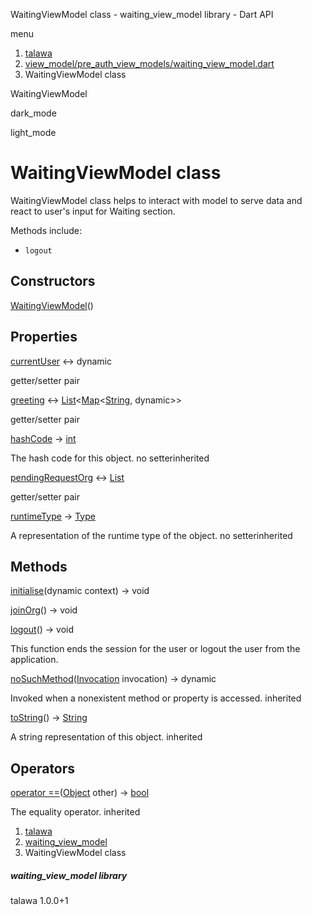 




WaitingViewModel class - waiting\_view\_model library - Dart API







menu

1. [talawa](../index.html)
2. [view\_model/pre\_auth\_view\_models/waiting\_view\_model.dart](../file-___home_harshil_Desktop_open-source_palisadoes_talawa_lib_view_model_pre_auth_view_models_waiting_view_model/)
3. WaitingViewModel class

WaitingViewModel


dark\_mode

light\_mode




# WaitingViewModel class


WaitingViewModel class helps to interact with model to serve data
and react to user's input for Waiting section.

Methods include:

* `logout`

## Constructors

[WaitingViewModel](../file-___home_harshil_Desktop_open-source_palisadoes_talawa_lib_view_model_pre_auth_view_models_waiting_view_model/WaitingViewModel/WaitingViewModel.html)()




## Properties

[currentUser](../file-___home_harshil_Desktop_open-source_palisadoes_talawa_lib_view_model_pre_auth_view_models_waiting_view_model/WaitingViewModel/currentUser.html)
↔ dynamic

getter/setter pair

[greeting](../file-___home_harshil_Desktop_open-source_palisadoes_talawa_lib_view_model_pre_auth_view_models_waiting_view_model/WaitingViewModel/greeting.html)
↔ [List](https://api.flutter.dev/flutter/dart-core/List-class.html)<[Map](https://api.flutter.dev/flutter/dart-core/Map-class.html)<[String](https://api.flutter.dev/flutter/dart-core/String-class.html), dynamic>>

getter/setter pair

[hashCode](https://api.flutter.dev/flutter/dart-core/Object/hashCode.html)
→ [int](https://api.flutter.dev/flutter/dart-core/int-class.html)

The hash code for this object.
no setterinherited

[pendingRequestOrg](../file-___home_harshil_Desktop_open-source_palisadoes_talawa_lib_view_model_pre_auth_view_models_waiting_view_model/WaitingViewModel/pendingRequestOrg.html)
↔ [List](https://api.flutter.dev/flutter/dart-core/List-class.html)

getter/setter pair

[runtimeType](https://api.flutter.dev/flutter/dart-core/Object/runtimeType.html)
→ [Type](https://api.flutter.dev/flutter/dart-core/Type-class.html)

A representation of the runtime type of the object.
no setterinherited



## Methods

[initialise](../file-___home_harshil_Desktop_open-source_palisadoes_talawa_lib_view_model_pre_auth_view_models_waiting_view_model/WaitingViewModel/initialise.html)(dynamic context)
→ void



[joinOrg](../file-___home_harshil_Desktop_open-source_palisadoes_talawa_lib_view_model_pre_auth_view_models_waiting_view_model/WaitingViewModel/joinOrg.html)()
→ void



[logout](../file-___home_harshil_Desktop_open-source_palisadoes_talawa_lib_view_model_pre_auth_view_models_waiting_view_model/WaitingViewModel/logout.html)()
→ void


This function ends the session for the user or logout the user from the application.

[noSuchMethod](https://api.flutter.dev/flutter/dart-core/Object/noSuchMethod.html)([Invocation](https://api.flutter.dev/flutter/dart-core/Invocation-class.html) invocation)
→ dynamic


Invoked when a nonexistent method or property is accessed.
inherited

[toString](https://api.flutter.dev/flutter/dart-core/Object/toString.html)()
→ [String](https://api.flutter.dev/flutter/dart-core/String-class.html)


A string representation of this object.
inherited



## Operators

[operator ==](https://api.flutter.dev/flutter/dart-core/Object/operator_equals.html)([Object](https://api.flutter.dev/flutter/dart-core/Object-class.html) other)
→ [bool](https://api.flutter.dev/flutter/dart-core/bool-class.html)


The equality operator.
inherited



 


1. [talawa](../index.html)
2. [waiting\_view\_model](../file-___home_harshil_Desktop_open-source_palisadoes_talawa_lib_view_model_pre_auth_view_models_waiting_view_model/)
3. WaitingViewModel class

##### waiting\_view\_model library





talawa
1.0.0+1






